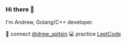 ### Hi there 👋

I'm Andrew, Golang/C++ developer.

💬 connect [@drew_spitsin](https://t.me/drew_spitsin) 
💻 practice [LeetCode](https://leetcode.com/drewspitsin/)
<!--
**drewspitsin/drewspitsin** is a ✨ _special_ ✨ repository because its `README.md` (this file) appears on your GitHub profile.

Here are some ideas to get you started:

- 🔭 I’m currently working on ...
- 🌱 I’m currently learning ...
- 👯 I’m looking to collaborate on ...
- 🤔 I’m looking for help with ...
- 💬 Ask me about ...
- 📫 How to reach me: ...
- 😄 Pronouns: ...
- ⚡ Fun fact: ...
-->
